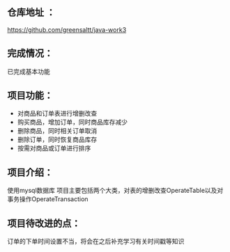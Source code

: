 ## 仓库地址 ：

 https://github.com/greensaltt/java-work3

## 完成情况：
已完成基本功能

## 项目功能：
* 对商品和订单表进行增删改查
* 购买商品，增加订单，同时商品库存减少
* 删除商品，同时相关订单取消
* 删除订单，同时恢复商品库存
* 按需对商品或订单进行排序

## 项目介绍：
使用mysql数据库
项目主要包括两个大类，对表的增删改查OperateTable以及对事务操作OperateTransaction

## 项目待改进的点：
订单的下单时间设置不当，将会在之后补充学习有关时间戳等知识
